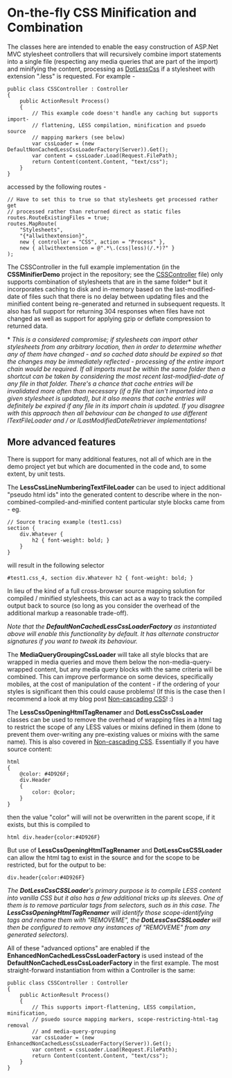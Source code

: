 # On-the-fly CSS Minification and Combination

The classes here are intended to enable the easy construction of ASP.Net MVC stylesheet controllers that will recursively combine import statements into a single file (respecting any media queries that are part of the import) and minifying the content, processing as [DotLessCss](http://http://www.dotlesscss.org) if a stylesheet with extension ".less" is requested. For example -

    public class CSSController : Controller
    {
        public ActionResult Process()
        {
            // This example code doesn't handle any caching but supports import-
            // flattening, LESS compilation, minification and psuedo source
            // mapping markers (see below)
            var cssLoader = (new DefaultNonCachedLessCssLoaderFactory(Server)).Get();
            var content = cssLoader.Load(Request.FilePath);
            return Content(content.Content, "text/css");
        }
    }

accessed by the following routes -

    // Have to set this to true so that stylesheets get processed rather get
    // processed rather than returned direct as static files
    routes.RouteExistingFiles = true;
    routes.MapRoute(
        "Stylesheets",
        "{*allwithextension}",
        new { controller = "CSS", action = "Process" },
        new { allwithextension = @".*\.(css|less)(/.*)?" }
    );

The CSSController in the full example implementation (in the **CSSMinifierDemo** project in the repository; see the [CSSController](https://bitbucket.org/DanRoberts/cssminifier/src/f4b3050b31f0bb9576c5d317b0a9eebfd7667953/CSSMinifierDemo/Controllers/CSSController.cs) file) only supports combination of stylesheets that are in the same folder* but it incorporates caching to disk and in-memory based on the last-modified-date of files such that there is no delay between updating files and the minified content being re-generated and returned in subsequent requests. It also has full support for returning 304 responses when files have not changed as well as support for applying gzip or deflate compression to returned data.

\* _This is a considered compromise; if stylesheets can import other stylesheets from any arbitrary location, then in order to determine whether any of them have changed - and so cached data should be expired so that the changes may be immediately reflected - processing of the entire import chain would be required. If all imports must be within the same folder then a shortcut can be taken by considering the most recent last-modified-date of any file in that folder. There's a chance that cache entries will be invalidated more often than necessary (if a file that isn't imported into a given stylesheet is updated), but it also means that cache entries will definitely be expired if any file in its import chain is updated. If you disagree with this approach then all behaviour can be changed to use different ITextFileLoader and / or ILastModifiedDateRetriever implementations!_

## More advanced features

There is support for many additional features, not all of which are in the demo project yet but which are documented in the code and, to some extent, by unit tests.

The **LessCssLineNumberingTextFileLoader** can be used to inject additional "pseudo html ids" into the generated content to describe where in the non-combined-compiled-and-minified content particular style blocks came from - eg.

    // Source tracing example (test1.css)
    section {
        div.Whatever {
            h2 { font-weight: bold; }
        }
    }

will result in the following selector

    #test1.css_4, section div.Whatever h2 { font-weight: bold; }

In lieu of the kind of a full cross-browser source mapping solution for compiled / minified stylesheets, this can act as a way to track the compiled output back to source (so long as you consider the overhead of the additional markup a reasonable trade-off).

*Note that the **DefaultNonCachedLessCssLoaderFactory** as instantiated above will enable this functionality by default. It has alternate constructor signatures if you want to tweak its behaviour.*

The **MediaQueryGroupingCssLoader** will take all style blocks that are wrapped in media queries and move them below the non-media-query-wrapped content, but any media query blocks with the same criteria will be combined. This can improve performance on some devices, specifically mobiles, at the cost of manipulation of the content - if the ordering of your styles is significant then this could cause problems! (If this is the case then I recommend a look at my blog post [Non-cascading CSS](http://www.productiverage.com/Read/42)! :)

The **LessCssOpeningHtmlTagRenamer** and **DotLessCssCssLoader** classes can be used to remove the overhead of wrapping files in a html tag to restrict the scope of any LESS values or mixins defined in them (done to prevent them over-writing any pre-existing values or mixins with the same name). This is also covered in [Non-cascading CSS](http://www.productiverage.com/Read/42). Essentially if you have source content:

    html
    {
        @color: #4D926F;
        div.Header
        {
            color: @color;
        }
    }

then the value "color" will will not be overwritten in the parent scope, if it exists, but this is compiled to

    html div.header{color:#4D926F}

But use of **LessCssOpeningHtmlTagRenamer** and **DotLessCssCSSLoader** can allow the html tag to exist in the source and for the scope to be restricted, but for the output to be:

    div.header{color:#4D926F}

*The **DotLessCssCSSLoader**'s primary purpose is to compile LESS content into vanilla CSS but it also has a few additional tricks up its sleeves. One of them is to remove particular tags from selectors, such as in this case. The **LessCssOpeningHtmlTagRenamer** will identify those scope-identifying tags and rename them with "REMOVEME", the **DotLessCssCSSLoader** will then be configured to remove any instances of "REMOVEME" from any generated selectors).*

All of these "advanced options" are enabled if the **EnhancedNonCachedLessCssLoaderFactory** is used instead of the **DefaultNonCachedLessCssLoaderFactory** in the first example. The most straight-forward instantiation from within a Controller is the same:

    public class CSSController : Controller
    {
        public ActionResult Process()
        {
            // This supports import-flattening, LESS compilation, minification,
            // psuedo source mapping markers, scope-restricting-html-tag removal
            // and media-query-grouping
            var cssLoader = (new EnhancedNonCachedLessCssLoaderFactory(Server)).Get();
            var content = cssLoader.Load(Request.FilePath);
            return Content(content.Content, "text/css");
        }
    }